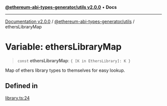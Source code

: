 [**@ethereum-abi-types-generator/utils v2.0.0**](../README.md) • **Docs**

***

[Documentation v2.0.0](../../../packages.md) / [@ethereum-abi-types-generator/utils](../README.md) / ethersLibraryMap

# Variable: ethersLibraryMap

> `const` **ethersLibraryMap**: `{ [K in EthersLibrary]: K }`

Map of ethers library types to themselves for easy lookup.

## Defined in

[library.ts:24](https://github.com/niZmosis/ethereum-abi-types-generator/blob/34014c6ac1a58a7622fbd21e7421270aae38bf36/packages/utils/src/library.ts#L24)
